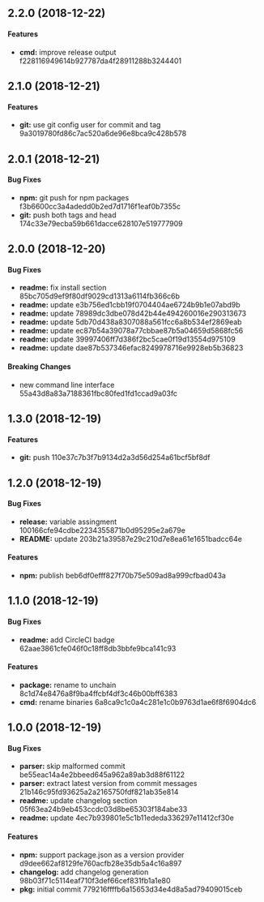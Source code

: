 <a name="2.2.0"></a>
## 2.2.0 (2018-12-22)



#### Features

* **cmd:** improve release output f228116949614b927787da4f28911288b3244401


<a name="2.1.0"></a>
## 2.1.0 (2018-12-21)



#### Features

* **git:** use git config user for commit and tag 9a3019780fd86c7ac520a6de96e8bca9c428b578


<a name="2.0.1"></a>
## 2.0.1 (2018-12-21)


#### Bug Fixes

* **npm:** git push for npm packages f3b6600cc3a4adedd0b2ed7d1716f1eaf0b7355c
* **git:** push both tags and head 174c33e79ecba59b661dacce628107e519777909


<a name="2.0.0"></a>
## 2.0.0 (2018-12-20)


#### Bug Fixes

* **readme:** fix install section 85bc705d9ef9f80df9029cd1313a6114fb366c6b
* **readme:** update e3b756ed1cbb19f0704404ae6724b9b1e07abd9b
* **readme:** update 78989dc3dbe078d42b44e494260016e290313673
* **readme:** update 5db70d438a8307088a561fcc6a8b534ef2869eab
* **readme:** update ec87b54a39078a77cbbae87b5a04659d5868fc56
* **readme:** update 39997406ff7d386f2bc5cae0f19d13554d975109
* **readme:** update dae87b537346efac8249978716e9928eb5b36823

#### Breaking Changes

* new command line interface 55a43d8a83a7188361fbc80fed1fd1ccad9a03fc


<a name="1.3.0"></a>
## 1.3.0 (2018-12-19)



#### Features

* **git:** push 110e37c7b3f7b9134d2a3d56d254a61bcf5bf8df


<a name="1.2.0"></a>
## 1.2.0 (2018-12-19)


#### Bug Fixes

* **release:** variable assingment 100166cfe94cdbe2234355871b0d95295e2a679e
* **README:** update 203b21a39587e29c210d7e8ea61e1651badcc64e

#### Features

* **npm:** publish beb6df0efff827f70b75e509ad8a999cfbad043a


<a name="1.1.0"></a>
## 1.1.0 (2018-12-19)


#### Bug Fixes

* **readme:** add CircleCI badge 62aae3861cfe046f0c18ff8db3bbfe9bca141c93

#### Features

* **package:** rename to unchain 8c1d74e8476a8f9ba4ffcbf4df3c46b00bff6383
* **cmd:** rename binaries 6a8ca9c1c0a4c281e1c0b9763d1ae6f8f6904dc6


<a name="1.0.0"></a>
## 1.0.0 (2018-12-19)


#### Bug Fixes

* **parser:** skip malformed commit be55eac14a4e2bbeed645a962a89ab3d88f61122
* **parser:** extract latest version from commit messages 21b146c95fd93625a2a2165750fdf821ab35e814
* **readme:** update changelog section 05f63ea24b9eb453ccdc03d8be65303f184abe33
* **readme:** update 4ec7b939801e5c1b11ededa336297e11412cf30e

#### Features

* **npm:** support package.json as a version provider d9dee662af8129fe760acfb28e35db5a4c16a897
* **changelog:** add changelog generation 98b03f71c5114eaf710f3def66cef831fb1a1e80
* **pkg:** initial commit 779216ffffb6a15653d34e4d8a5ad79409015ceb


